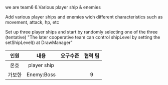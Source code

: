we are team6
6.Various player ship & enemies

Add various player ships and enemies wich different characteristics such as movement, attack, hp, etc﻿﻿

Set up three player ships and start by randomly selecting one of the three (tentative) 
"The later cooperative team can control shipLevel by setting the setShipLevel() at DrawManager"

| 인원           | 내용             | 요구수준     | 협력 팀         |
| :------------: | :------------: | :------------: | :------------: |
| 온호    | player ship             |             |        |
| 가보한  | Enemy:Boss              |          |   9    |

